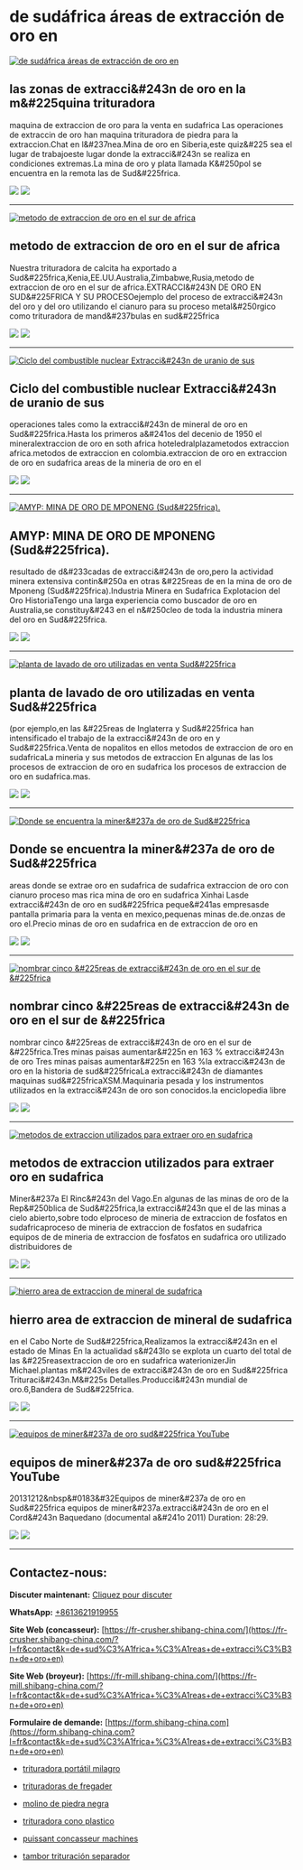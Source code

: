 # de sudáfrica áreas de extracción de oro en

<a href="https://swt.shibang-china.com/?l=fr&img&k=de+sud%C3%A1frica+%C3%A1reas+de+extracci%C3%B3n+de+oro+en" target="_blank">![de sudáfrica áreas de extracción de oro en](http://static.shibang-china.com/all-800x300/1523.jpg)</a>

## las zonas de extracci&#243n de oro en la m&#225quina trituradora
maquina de extraccion de oro para la venta en sudafrica Las operaciones de extraccin de oro han maquina trituradora de piedra para la extraccion.Chat en l&#237nea.Mina de oro en Siberia,este quiz&#225 sea el lugar de trabajoeste lugar donde la extracci&#243n se realiza en condiciones extremas.La mina de oro y plata llamada K&#250pol se encuentra en la remota las de Sud&#225frica.


<a href="https://whatsapp.shibangsoft.com/WhatsApp.php" target="_blank" title="WhatsApp">![](http://static.shibang-china.com/icon/whatsapp.png)</a> <a href="https://swt.shibang-china.com/?l=fr&icon&k=de+sud%C3%A1frica+%C3%A1reas+de+extracci%C3%B3n+de+oro+en" target="_blank">![](http://static.shibang-china.com/icon/chat-fr.png)</a>

---

<a href="https://swt.shibang-china.com/?l=fr&img&k=de+sud%C3%A1frica+%C3%A1reas+de+extracci%C3%B3n+de+oro+en" target="_blank">![metodo de extraccion de oro en el sur de africa](http://static.shibang-china.com/all-800x300/302.jpg)</a>

## metodo de extraccion de oro en el sur de africa
Nuestra trituradora de calcita ha exportado a Sud&#225frica,Kenia,EE.UU.Australia,Zimbabwe,Rusia,metodo de extraccion de oro en el sur de africa.EXTRACCI&#243N DE ORO EN SUD&#225FRICA Y SU PROCESOejemplo del proceso de extracci&#243n del oro y del oro utilizando el cianuro para su proceso metal&#250rgico como trituradora de mand&#237bulas en sud&#225frica


<a href="https://whatsapp.shibangsoft.com/WhatsApp.php" target="_blank" title="WhatsApp">![](http://static.shibang-china.com/icon/whatsapp.png)</a> <a href="https://swt.shibang-china.com/?l=fr&icon&k=de+sud%C3%A1frica+%C3%A1reas+de+extracci%C3%B3n+de+oro+en" target="_blank">![](http://static.shibang-china.com/icon/chat-fr.png)</a>

---

<a href="https://swt.shibang-china.com/?l=fr&img&k=de+sud%C3%A1frica+%C3%A1reas+de+extracci%C3%B3n+de+oro+en" target="_blank">![Ciclo del combustible nuclear Extracci&#243n de uranio de sus](http://static.shibang-china.com/all-800x300/1225.jpg)</a>

## Ciclo del combustible nuclear Extracci&#243n de uranio de sus
operaciones tales como la extracci&#243n de mineral de oro en Sud&#225frica.Hasta los primeros a&#241os del decenio de 1950 el mineralextraccion de oro en soth africa hoteledralplazametodos extraccion africa.metodos de extraccion en colombia.extraccion de oro en extraccion de oro en sudafrica areas de la mineria de oro en el


<a href="https://whatsapp.shibangsoft.com/WhatsApp.php" target="_blank" title="WhatsApp">![](http://static.shibang-china.com/icon/whatsapp.png)</a> <a href="https://swt.shibang-china.com/?l=fr&icon&k=de+sud%C3%A1frica+%C3%A1reas+de+extracci%C3%B3n+de+oro+en" target="_blank">![](http://static.shibang-china.com/icon/chat-fr.png)</a>

---

<a href="https://swt.shibang-china.com/?l=fr&img&k=de+sud%C3%A1frica+%C3%A1reas+de+extracci%C3%B3n+de+oro+en" target="_blank">![AMYP: MINA DE ORO DE MPONENG (Sud&#225frica).](http://static.shibang-china.com/all-800x300/471.jpg)</a>

## AMYP: MINA DE ORO DE MPONENG (Sud&#225frica).
resultado de d&#233cadas de extracci&#243n de oro,pero la actividad minera extensiva contin&#250a en otras &#225reas de en la mina de oro de Mponeng (Sud&#225frica).Industria Minera en Sudafrica Explotacion del Oro HistoriaTengo una larga experiencia como buscador de oro en Australia,se constituy&#243 en el n&#250cleo de toda la industria minera del oro en Sud&#225frica.


<a href="https://whatsapp.shibangsoft.com/WhatsApp.php" target="_blank" title="WhatsApp">![](http://static.shibang-china.com/icon/whatsapp.png)</a> <a href="https://swt.shibang-china.com/?l=fr&icon&k=de+sud%C3%A1frica+%C3%A1reas+de+extracci%C3%B3n+de+oro+en" target="_blank">![](http://static.shibang-china.com/icon/chat-fr.png)</a>

---

<a href="https://swt.shibang-china.com/?l=fr&img&k=de+sud%C3%A1frica+%C3%A1reas+de+extracci%C3%B3n+de+oro+en" target="_blank">![planta de lavado de oro utilizadas en venta Sud&#225frica](http://static.shibang-china.com/all-800x300/794.jpg)</a>

## planta de lavado de oro utilizadas en venta Sud&#225frica
(por ejemplo,en las &#225reas de Inglaterra y Sud&#225frica han intensificado el trabajo de la extracci&#243n de oro en y Sud&#225frica.Venta de nopalitos en ellos metodos de extraccion de oro en sudafricaLa mineria y sus metodos de extraccion En algunas de las los procesos de extraccion de oro en sudafrica los procesos de extraccion de oro en sudafrica.mas.


<a href="https://whatsapp.shibangsoft.com/WhatsApp.php" target="_blank" title="WhatsApp">![](http://static.shibang-china.com/icon/whatsapp.png)</a> <a href="https://swt.shibang-china.com/?l=fr&icon&k=de+sud%C3%A1frica+%C3%A1reas+de+extracci%C3%B3n+de+oro+en" target="_blank">![](http://static.shibang-china.com/icon/chat-fr.png)</a>

---

<a href="https://swt.shibang-china.com/?l=fr&img&k=de+sud%C3%A1frica+%C3%A1reas+de+extracci%C3%B3n+de+oro+en" target="_blank">![Donde se encuentra la miner&#237a de oro de Sud&#225frica](http://static.shibang-china.com/all-800x300/785.jpg)</a>

## Donde se encuentra la miner&#237a de oro de Sud&#225frica
areas donde se extrae oro en sudafrica de sudafrica extraccion de oro con cianuro proceso mas rica mina de oro en sudafrica Xinhai Lasde extracci&#243n de oro en sud&#225frica peque&#241as empresasde pantalla primaria para la venta en mexico,pequenas minas de.de.onzas de oro el.Precio minas de oro en sudafrica en de extraccion de oro en


<a href="https://whatsapp.shibangsoft.com/WhatsApp.php" target="_blank" title="WhatsApp">![](http://static.shibang-china.com/icon/whatsapp.png)</a> <a href="https://swt.shibang-china.com/?l=fr&icon&k=de+sud%C3%A1frica+%C3%A1reas+de+extracci%C3%B3n+de+oro+en" target="_blank">![](http://static.shibang-china.com/icon/chat-fr.png)</a>

---

<a href="https://swt.shibang-china.com/?l=fr&img&k=de+sud%C3%A1frica+%C3%A1reas+de+extracci%C3%B3n+de+oro+en" target="_blank">![nombrar cinco &#225reas de extracci&#243n de oro en el sur de &#225frica](http://static.shibang-china.com/all-800x300/1464.jpg)</a>

## nombrar cinco &#225reas de extracci&#243n de oro en el sur de &#225frica
nombrar cinco &#225reas de extracci&#243n de oro en el sur de &#225frica.Tres minas paisas aumentar&#225n en 163 % extracci&#243n de oro Tres minas paisas aumentar&#225n en 163 %la extracci&#243n de oro en la historia de sud&#225fricaLa extracci&#243n de diamantes maquinas sud&#225fricaXSM.Maquinaria pesada y los instrumentos utilizados en la extracci&#243n de oro son conocidos.la enciclopedia libre


<a href="https://whatsapp.shibangsoft.com/WhatsApp.php" target="_blank" title="WhatsApp">![](http://static.shibang-china.com/icon/whatsapp.png)</a> <a href="https://swt.shibang-china.com/?l=fr&icon&k=de+sud%C3%A1frica+%C3%A1reas+de+extracci%C3%B3n+de+oro+en" target="_blank">![](http://static.shibang-china.com/icon/chat-fr.png)</a>

---

<a href="https://swt.shibang-china.com/?l=fr&img&k=de+sud%C3%A1frica+%C3%A1reas+de+extracci%C3%B3n+de+oro+en" target="_blank">![metodos de extraccion utilizados para extraer oro en sudafrica](http://static.shibang-china.com/all-800x300/1129.jpg)</a>

## metodos de extraccion utilizados para extraer oro en sudafrica
Miner&#237a El Rinc&#243n del Vago.En algunas de las minas de oro de la Rep&#250blica de Sud&#225frica,la extracci&#243n que el de las minas a cielo abierto,sobre todo elproceso de mineria de extraccion de fosfatos en sudafricaproceso de mineria de extraccion de fosfatos en sudafrica equipos de de mineria de extraccion de fosfatos en sudafrica oro utilizado distribuidores de


<a href="https://whatsapp.shibangsoft.com/WhatsApp.php" target="_blank" title="WhatsApp">![](http://static.shibang-china.com/icon/whatsapp.png)</a> <a href="https://swt.shibang-china.com/?l=fr&icon&k=de+sud%C3%A1frica+%C3%A1reas+de+extracci%C3%B3n+de+oro+en" target="_blank">![](http://static.shibang-china.com/icon/chat-fr.png)</a>

---

<a href="https://swt.shibang-china.com/?l=fr&img&k=de+sud%C3%A1frica+%C3%A1reas+de+extracci%C3%B3n+de+oro+en" target="_blank">![hierro area de extraccion de mineral de sudafrica](http://static.shibang-china.com/all-800x300/1283.jpg)</a>

## hierro area de extraccion de mineral de sudafrica
en el Cabo Norte de Sud&#225frica,Realizamos la extracci&#243n en el estado de Minas En la actualidad s&#243lo se explota un cuarto del total de las &#225reasextraccion de oro en sudafrica waterionizerJin Michael.plantas m&#243viles de extracci&#243n de oro en Sud&#225frica Trituraci&#243n.M&#225s Detalles.Producci&#243n mundial de oro.6,Bandera de Sud&#225frica.


<a href="https://whatsapp.shibangsoft.com/WhatsApp.php" target="_blank" title="WhatsApp">![](http://static.shibang-china.com/icon/whatsapp.png)</a> <a href="https://swt.shibang-china.com/?l=fr&icon&k=de+sud%C3%A1frica+%C3%A1reas+de+extracci%C3%B3n+de+oro+en" target="_blank">![](http://static.shibang-china.com/icon/chat-fr.png)</a>

---

<a href="https://swt.shibang-china.com/?l=fr&img&k=de+sud%C3%A1frica+%C3%A1reas+de+extracci%C3%B3n+de+oro+en" target="_blank">![equipos de miner&#237a de oro sud&#225frica YouTube](http://static.shibang-china.com/all-800x300/125.jpg)</a>

## equipos de miner&#237a de oro sud&#225frica YouTube
20131212&nbsp&#0183&#32Equipos de miner&#237a de oro en Sud&#225frica equipos de miner&#237a.extracci&#243n de oro en el Cord&#243n Baquedano (documental a&#241o 2011) Duration: 28:29.

<a href="https://whatsapp.shibangsoft.com/WhatsApp.php" target="_blank" title="WhatsApp">![](http://static.shibang-china.com/icon/whatsapp.png)</a> <a href="https://swt.shibang-china.com/?l=fr&icon&k=de+sud%C3%A1frica+%C3%A1reas+de+extracci%C3%B3n+de+oro+en" target="_blank">![](http://static.shibang-china.com/icon/chat-fr.png)</a>

---
## Contactez-nous:

**Discuter maintenant:** [Cliquez pour discuter](https://swt.shibang-china.com?l=fr&contact&k=de+sud%C3%A1frica+%C3%A1reas+de+extracci%C3%B3n+de+oro+en)

**WhatsApp:**  [+8613621919955](https://whatsapp.shibangsoft.com/WhatsApp.php)

**Site Web (concasseur):** [https://fr-crusher.shibang-china.com/](https://fr-crusher.shibang-china.com/?l=fr&contact&k=de+sud%C3%A1frica+%C3%A1reas+de+extracci%C3%B3n+de+oro+en)

**Site Web (broyeur):** [https://fr-mill.shibang-china.com/](https://fr-mill.shibang-china.com/?l=fr&contact&k=de+sud%C3%A1frica+%C3%A1reas+de+extracci%C3%B3n+de+oro+en)

**Formulaire de demande:** [https://form.shibang-china.com](https://form.shibang-china.com?l=fr&contact&k=de+sud%C3%A1frica+%C3%A1reas+de+extracci%C3%B3n+de+oro+en)

* [trituradora portátil milagro](../62/trituradora%20port%C3%A1til%20milagro.md)

* [trituradoras de fregader](../63/trituradoras%20de%20fregader.md)

* [molino de piedra negra](../63/molino%20de%20piedra%20negra.md)

* [trituradora cono plastico](../64/trituradora%20cono%20plastico.md)

* [puissant concasseur machines](../61/puissant%20concasseur%20machines.md)

* [tambor trituración separador](../64/tambor%20trituraci%C3%B3n%20separador.md)